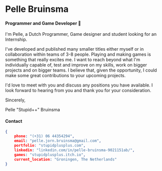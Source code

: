 # Pelle Bruinsma

#### Programmer and Game Developer :wave:

I'm Pelle, a Dutch Programmer, Game designer and student looking for an Internship.

I've developed and published many smaller titles either myself or in collaboration within teams of 3-8 people. Playing and making games is something that really excites me. I want to reach beyond what I'm individually capable of, test and improve on my skills, work on bigger projects and on bigger teams. I believe that, given the opportunity, I could make some great contributions to your upcoming projects.

I'd love to meet with you and discuss any positions you have available. I look forward to hearing from you and thank you for your consideration.

Sincerely,

Pelle "Stupid++" Bruinsma



#### Contact

```json
{
    phone: "(+31) 06 44354294",
    email: "pelle.jorn.bruinsma@gmail.com",
    portfolio: "stupidplusplus.com",
    linkedin: "linkedin.com/in/pelle-bruinsma-9021151ab/",
    games: "stupidplusplus.itch.io",
    current_location: "Groningen, The Netherlands"
}
```

